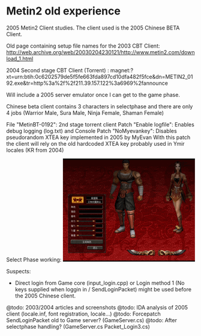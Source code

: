 # Metin2 old experience
2005 Metin2 Client studies.
The client used is the 2005 Chinese BETA Client.

Old page containing setup file names for the 2003 CBT Client: http://web.archive.org/web/20030204230121/http://www.metin2.com/download_1.html

2004 Second stage CBT Client (Torrent) : magnet:?xt=urn:btih:0c6202579de5f5fe663fda897cd10dfa482f5fce&dn=METIN2_0192.exe&tr=http%3a%2f%2f211.39.157.122%3a6969%2fannounce

Will include a 2005 server emulator once I can get to the game phase.

Chinese beta client contains 3 characters in selectphase and
there are only 4 jobs (Warrior Male, Sura Male, Ninja Female, Shaman Female)

File "MetinBT-0192": 2nd stage torrent client
Patch "Enable logfile": Enables debug logging (log.txt) and Console
Patch "NoMyevankey": Disables pseudorandom XTEA key implemented in 2005 by MyEvan
  With this patch the client will rely on the old hardcoded XTEA key probably used in Ymir locales (KR from 2004)

Select Phase working:
![2005 selectphase](selectphase_2005.gif)


Suspects:
- Direct login from Game core (input_login.cpp) or Login method 1 (No keys supplied when loggin in / SendLoginPacket) might be used
 before the 2005 Chinese client.

@todo: 2003/2004 articles and screenshots
@todo: IDA analysis of 2005 client (locale.inf, font registration, locale...)
@todo: Forcepatch SendLoginPacket old to Game server? (GameServer.cs)
@todo: After selectphase handling? (GameServer.cs Packet_Login3.cs)
